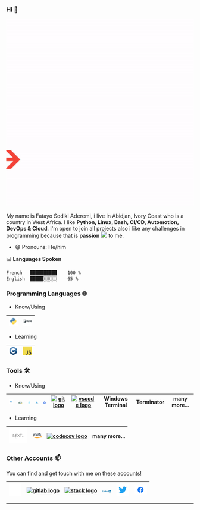 ### Hi 👋


<p align="center">
  <img src="https://github.com/Amchuz/Amchuz/blob/master/Amchuz.gif">
</p>


My name is Fatayo Sodiki Aderemi, i live in Abidjan, Ivory Coast who is a country in West Africa. I like **Python, Linux, Bash, CI/CD, Automotion, DevOps & Cloud**. I'm open to join all projects also i like any challenges in programming because that is **passion** <img src="https://media.giphy.com/media/WUlplcMpOCEmTGBtBW/giphy.gif" width="30"> to me.


- 😄 Pronouns: He/him

📊 **Languages Spoken**

```text
French   ██████████    100 %
English  █████░░░░░    65 %
```

### Programming Languages 🌐

- Know/Using

| [<img src="https://raw.githubusercontent.com/github/explore/80688e429a7d4ef2fca1e82350fe8e3517d3494d/topics/python/python.png" alt="python logo" width="24">](https://www.python.org/) | [<img src="https://raw.githubusercontent.com/github/explore/80688e429a7d4ef2fca1e82350fe8e3517d3494d/topics/bash/bash.png" alt="bash logo" width="24">](https://www.gnu.org/software/bash/) |
|---|---|

- Learning

| [<img src="https://raw.githubusercontent.com/github/explore/80688e429a7d4ef2fca1e82350fe8e3517d3494d/topics/cpp/cpp.png" alt="cpp logo" width="24">](https://isocpp.org/) | [<img src="https://raw.githubusercontent.com/github/explore/80688e429a7d4ef2fca1e82350fe8e3517d3494d/topics/javascript/javascript.png" alt="js logo" width="24">](https://developer.mozilla.org/en-US/docs/Web/JavaScript) |
|---|---|

### Tools 🛠️

- Know/Using

| [<img src="https://github.com/Opeyemi19/Opeyemi19/blob/main/images/seo.jpg" alt="SEO logo" width="40">]() | [<img src="https://github.com/Opeyemi19/Opeyemi19/blob/main/images/Django.jpg" alt="django logo" width="40">](https://docs.djangoproject.com/) | [<img src="https://github.com/Opeyemi19/Opeyemi19/blob/main/images/Reactjs.png" alt="reactjs logo" width="24">](https://reactjs.org/) | [<img src="https://raw.githubusercontent.com/github/explore/80688e429a7d4ef2fca1e82350fe8e3517d3494d/topics/docker/docker.png" alt="docker logo" width="24">](https://www.docker.com/) | [<img src="https://raw.githubusercontent.com/github/explore/80688e429a7d4ef2fca1e82350fe8e3517d3494d/topics/kubernetes/kubernetes.png" alt="kubernetes logo" width="24">](https://kubernetes.io/) | [<img src="https://raw.githubusercontent.com/Delta456/Delta456/master/img/git.png" alt="git logo" width="24">](https://git-scm.com/) | [<img src="https://raw.githubusercontent.com/Delta456/Delta456/master/img/vscode.png" alt="vscode logo" width="24">](https://code.visualstudio.com/) | Windows Terminal | Terminator | many more...
|---|---|---|---|---|---|---|---|---|---|

- Learning

| [<img src="https://github.com/Opeyemi19/Opeyemi19/blob/main/images/Nextjs.png" alt="nextjs logo" width="50">](https://nextjs.org/) | [<img src="https://raw.githubusercontent.com/Delta456/Delta456/master/img/aws.png" alt="aws logo" width="24">](https://aws.amazon.com/) | [<img src="https://raw.githubusercontent.com/Delta456/Delta456/master/img/codecov.png" alt="codecov logo" width="24">](https://codecov.io/)| many more...
|---|---|---|---|

### Other Accounts 📫

You can find and get touch with me on these accounts!

| [<img src="https://raw.githubusercontent.com/Delta456/Delta456/master/img/github.png" alt="github logo" width="34">](https://github.com/Opeyemi19) | [<img src="https://raw.githubusercontent.com/Delta456/Delta456/master/img/gitlab.png" alt="gitlab logo" width="24">](https://gitlab.com/Opeyemi19)| [<img src="https://raw.githubusercontent.com/Delta456/Delta456/master/img/stack.svg" alt="stack logo" width="24">](https://stackoverflow.com/users/15263698/opeyemi19) | [<img src="https://github.com/Opeyemi19/Opeyemi19/blob/main/images/linkidin.png" alt="linkedin logo" width="24">](https://www.linkedin.com/in/opeyemi-fatayo-700b04154) | [<img src="https://raw.githubusercontent.com/Delta456/Delta456/master/img/twitter.png" alt="twitter logo" width="34">](https://twitter.com/SodikiFatayo) | [<img src="https://github.com/Opeyemi19/Opeyemi19/blob/main/images/facebook.png" alt="facebook logo" width="34">](https://www.facebook.com/sodik.fatayo/)
|---|---|---|---|---|---|

---
